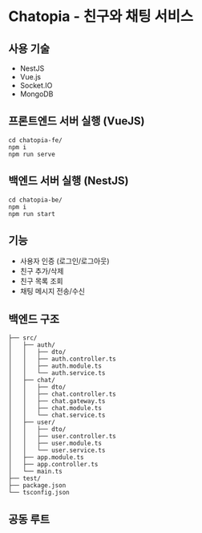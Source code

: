 # Chatopia - 친구와 채팅 서비스

## 사용 기술
- NestJS
- Vue.js
- Socket.IO
- MongoDB


## 프론트엔드 서버 실행 (VueJS)
```
cd chatopia-fe/
npm i
npm run serve
```

## 백엔드 서버 실행 (NestJS)
```
cd chatopia-be/
npm i
npm run start
```

## 기능
- 사용자 인증 (로그인/로그아웃)
- 친구 추가/삭제
- 친구 목록 조회
- 채팅 메시지 전송/수신

## 백엔드 구조
```
├── src/
│   ├── auth/
│   │   ├── dto/
│   │   ├── auth.controller.ts
│   │   ├── auth.module.ts
│   │   └── auth.service.ts
│   ├── chat/
│   │   ├── dto/
│   │   ├── chat.controller.ts
│   │   ├── chat.gateway.ts
│   │   ├── chat.module.ts
│   │   └── chat.service.ts
│   ├── user/
│   │   ├── dto/
│   │   ├── user.controller.ts
│   │   ├── user.module.ts
│   │   └── user.service.ts
│   ├── app.module.ts
│   ├── app.controller.ts
│   └── main.ts
├── test/
├── package.json
└── tsconfig.json
```


## 공동 루트
